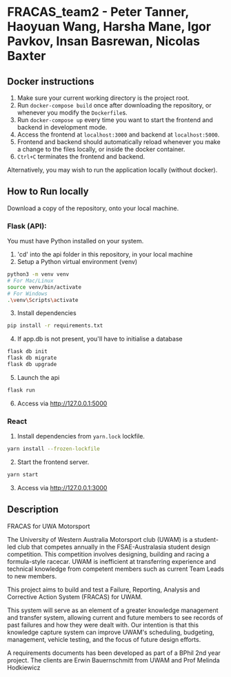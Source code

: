 # FRACAS_team2 - Peter Tanner, Haoyuan Wang, Harsha Mane, Igor Pavkov, Insan Basrewan, Nicolas Baxter

## Docker instructions

1. Make sure your current working directory is the project root.
2. Run `docker-compose build` once after downloading the repository, or whenever you modify the `Dockerfile`s.
3. Run `docker-compose up` every time you want to start the frontend and backend in development mode.
4. Access the frontend at `localhost:3000` and backend at `localhost:5000`.
5. Frontend and backend should automatically reload whenever you make a change to the files locally, or inside the docker container.
6. `Ctrl+C` terminates the frontend and backend.

Alternatively, you may wish to run the application locally (without docker).

## How to Run locally

Download a copy of the repository, onto your local machine.

### Flask (API):

You must have Python installed on your system.

1. 'cd' into the api folder in this repository, in your local machine
2. Setup a Python virtual environment (venv)

```bash
python3 -m venv venv
# For Mac/Linux
source venv/bin/activate
# For Windows
.\venv\Scripts\activate
```

3. Install dependencies

```bash
pip install -r requirements.txt
```

4. If app.db is not present, you'll have to initialise a database

```bash
flask db init
flask db migrate
flask db upgrade
```

5. Launch the api

```bash
flask run
```

6. Access via http://127.0.0.1:5000

### React

1. Install dependencies from `yarn.lock` lockfile.

```bash
yarn install --frozen-lockfile
```

2. Start the frontend server.

```bash
yarn start
```

3. Access via http://127.0.0.1:3000

## Description

FRACAS for UWA Motorsport

The University of Western Australia Motorsport club (UWAM) is a student-led club that competes annually in the FSAE-Australasia student design competition. This competition involves designing, building and racing a formula-style racecar. UWAM is inefficient at transferring experience and technical knowledge from competent members such as current Team Leads to new members.

This project aims to build and test a Failure, Reporting, Analysis and Corrective Action System (FRACAS) for UWAM.

This system will serve as an element of a greater knowledge management and transfer system, allowing current and future members to see records of past failures and how they were dealt with. Our intention is that this knowledge capture system can improve UWAM's scheduling, budgeting, management, vehicle testing, and the focus of future design efforts.

A requirements documents has been developed as part of a BPhil 2nd year project. The clients are Erwin Bauernschmitt from UWAM and Prof Melinda Hodkiewicz

